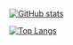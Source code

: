 [![GitHub stats](https://github-readme-stats.vercel.app/api?username=maximemoreillon)](https://github.com/anuraghazra/github-readme-stats)

[![Top Langs](https://github-readme-stats.vercel.app/api/top-langs/?username=maximemoreillon&layout=compact)](https://github.com/anuraghazra/github-readme-stats)

